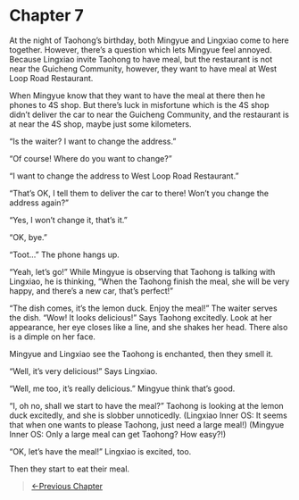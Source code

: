 # Chapter 7

At the night of Taohong’s birthday, both Mingyue and Lingxiao come to here together. However, there’s a question which lets Mingyue feel annoyed. Because Lingxiao invite Taohong to have meal, but the restaurant is not near the Guicheng Community, however, they want to have meal at West Loop Road Restaurant.

When Mingyue know that they want to have the meal at there then he phones to 4S shop. But there’s luck in misfortune which is the 4S shop didn’t deliver the car to near the Guicheng Community, and the restaurant is at near the 4S shop, maybe just some kilometers.

“Is the waiter? I want to change the address.”

“Of course! Where do you want to change?”

“I want to change the address to West Loop Road Restaurant.”

“That’s OK, I tell them to deliver the car to there! Won’t you change the address again?”

“Yes, I won’t change it, that’s it.”

“OK, bye.”

“Toot…” The phone hangs up.

“Yeah, let’s go!” While Mingyue is observing that Taohong is talking with Lingxiao, he is thinking, “When the Taohong finish the meal, she will be very happy, and there’s a new car, that’s perfect!”

“The dish comes, it’s the lemon duck. Enjoy the meal!” The waiter serves the dish. “Wow! It looks delicious!” Says Taohong excitedly. Look at her appearance, her eye closes like a line, and she shakes her head. There also is a dimple on her face.

Mingyue and Lingxiao see the Taohong is enchanted, then they smell it. 

“Well, it’s very delicious!” Says Lingxiao.

“Well, me too, it’s really delicious.” Mingyue think that’s good.

“I, oh no, shall we start to have the meal?” Taohong is looking at the lemon duck excitedly, and she is slobber unnoticedly. (Lingxiao Inner OS: It seems that when one wants to please Taohong, just need a large meal!) (Mingyue Inner OS: Only a large meal can get Taohong? How easy?!)

“OK, let’s have the meal!” Lingxiao is excited, too.

Then they start to eat their meal.

> [←Previous Chapter](/part1/chapter6.md)
